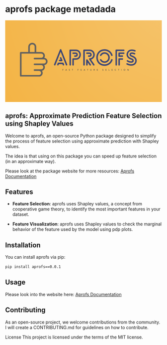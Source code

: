 # aprofs package metadada

![Alt text](./docs/logo.png)

## aprofs: Approximate Prediction Feature Selection using Shapley Values

Welcome to aprofs, an open-source Python package designed to simplify the process of feature selection using approximate prediction with Shapley values.

The idea is that using on this package you can speed up feature selection (in an approximate way).

Please look at the package website for more resources: [Aprofs Documentation](https://blewy.github.io/aprofs/)

## Features

- **Feature Selection**: aprofs uses Shapley values, a concept from cooperative game theory, to identify the most important features in your dataset.

- **Feature Visualization**: aprofs uses Shapley values to check the marginal behavior of the feature used by the model using pdp plots.

## Installation
You can install aprofs via pip:

```bash
pip install aprofs==0.0.1
```

## Usage
Please look into the website here: [Aprofs Documentation](https://blewy.github.io/aprofs/)

## Contributing
As an open-source project, we welcome contributions from the community. I will create a CONTRIBUTING.md for guidelines on how to contribute.

License
This project is licensed under the terms of the MIT license.
